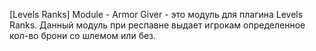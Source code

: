 [Levels Ranks] Module - Armor Giver - это модуль для плагина Levels Ranks. Данный модуль при респавне выдает игрокам определенное кол-во брони со шлемом или без.​
